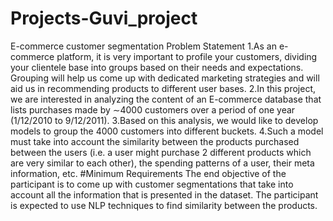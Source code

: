 # Projects-Guvi_project
E-commerce customer segmentation
Problem Statement
1.As an e-commerce platform, it is very important to profile your customers, dividing your clientele base into groups based on their needs and expectations. Grouping will help us come up with dedicated marketing strategies and will aid us in recommending products to different user bases.
2.In this project, we are interested in analyzing the content of an E-commerce database that lists purchases made by ∼4000 customers over a period of one year (1/12/2010 to 9/12/2011).
3.Based on this analysis, we would like to develop models to group the 4000 customers into different buckets.
4.Such a model must take into account the similarity between the products purchased between the users (i.e. a user might purchase 2 different products which are very similar to each other), the spending patterns of a user, their meta information, etc.
#Minimum Requirements
The end objective of the participant is to come up with customer segmentations that take into account all the information that is presented in the dataset. The participant is expected to use NLP techniques to find similarity between the products.
